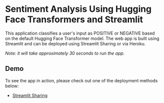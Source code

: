 # Sentiment Analysis Using Hugging Face Transformers and Streamlit
 This application classifies a user's input as POSITIVE or NEGATIVE based on the default Hugging Face Transformer model. The web app is built using Streamlit and can be deployed using Streamlit Sharing or via Heroku.

*Note: it will take approximately 30 seconds to run the app.*

## Demo
To see the app in action, please check out one of the deployment methods below:
* [Streamlit Sharing](https://share.streamlit.io/rtkilian/streamlit-huggingface/main/sentiment_analyser.py)
